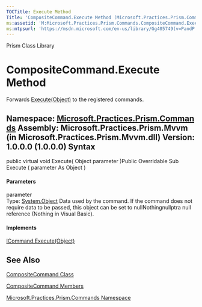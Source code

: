 ```yaml
---
TOCTitle: Execute Method
Title: 'CompositeCommand.Execute Method (Microsoft.Practices.Prism.Commands)'
ms:assetid: 'M:Microsoft.Practices.Prism.Commands.CompositeCommand.Execute(System.Object)'
ms:mtpsurl: 'https://msdn.microsoft.com/en-us/library/Gg405749(v=PandP.50)'
---
```


Prism Class Library

CompositeCommand.Execute Method
===================================

Forwards [Execute(Object)](http://msdn2.microsoft.com/en-us/library/ms604094) to the registered commands.

**Namespace:** [Microsoft.Practices.Prism.Commands](https://msdn.microsoft.com/n:microsoft.practices.prism.commands)
**Assembly:** Microsoft.Practices.Prism.Mvvm (in Microsoft.Practices.Prism.Mvvm.dll) Version: 1.0.0.0 (1.0.0.0)
Syntax
------

<span id="syntaxToggle"></span>public virtual void Execute( Object parameter )Public Overridable Sub Execute ( parameter As Object )
#### Parameters

parameter  
Type: [System.Object](http://msdn2.microsoft.com/en-us/library/e5kfa45b)
Data used by the command. If the command does not require data to be passed, this object can be set to nullNothingnullptra null reference (Nothing in Visual Basic).

#### Implements

[ICommand.Execute(Object)](http://msdn2.microsoft.com/en-us/library/ms604094)

See Also
--------


[CompositeCommand Class](https://msdn.microsoft.com/t:microsoft.practices.prism.commands.compositecommand)

[CompositeCommand Members](https://msdn.microsoft.com/allmembers.t:microsoft.practices.prism.commands.compositecommand)

[Microsoft.Practices.Prism.Commands Namespace](https://msdn.microsoft.com/n:microsoft.practices.prism.commands)
